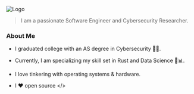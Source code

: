 ![Logo](https://github.com/V0idMatr1x/host_discovery/assets/88049272/aa6bda48-2928-45dd-87f3-d1e50940eb49)
> I am a passionate Software Engineer and Cybersecurity Researcher.

### About Me

- I graduated college with an AS degree in Cybersecurity 👨‍🎓.

- Currently, I am specializing my skill set in Rust and Data Science 🦀📊.

- I love tinkering with operating systems & hardware.

- I ♥️ open source </>
